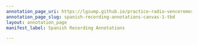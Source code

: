 ```yaml
---
annotation_page_uri: https://lgsump.github.io/practice-radio-venceremos/annotations/spanish-recording-annotations-canvas-1-tbd.json
annotation_page_slug: spanish-recording-annotations-canvas-1-tbd
layout: annotation_page
manifest_label: Spanish Recording Annotations

---
```

